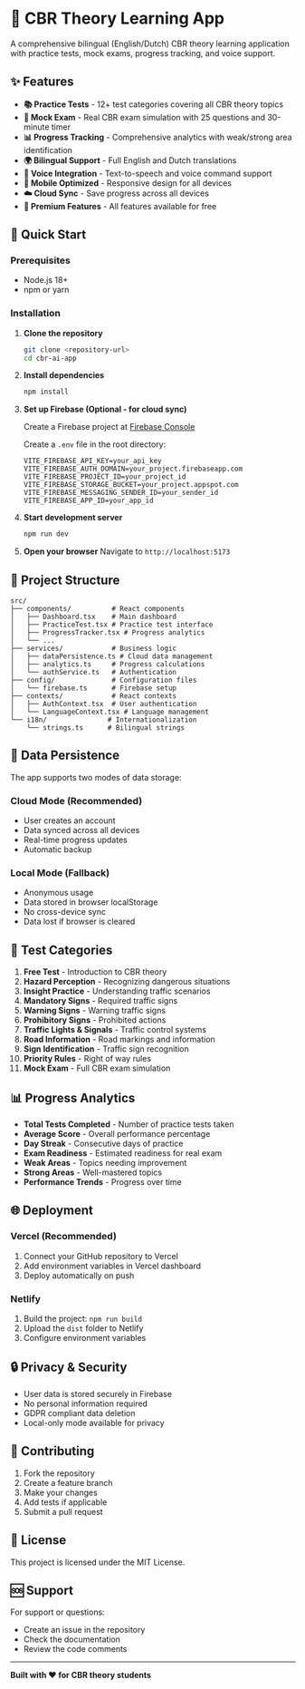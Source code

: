 # 🚗 CBR Theory Learning App

A comprehensive bilingual (English/Dutch) CBR theory learning application with practice tests, mock exams, progress tracking, and voice support.

## ✨ Features

- **📚 Practice Tests** - 12+ test categories covering all CBR theory topics
- **🎯 Mock Exam** - Real CBR exam simulation with 25 questions and 30-minute timer
- **📊 Progress Tracking** - Comprehensive analytics with weak/strong area identification
- **🌍 Bilingual Support** - Full English and Dutch translations
- **🎤 Voice Integration** - Text-to-speech and voice command support
- **📱 Mobile Optimized** - Responsive design for all devices
- **☁️ Cloud Sync** - Save progress across all devices
- **💎 Premium Features** - All features available for free

## 🚀 Quick Start

### Prerequisites
- Node.js 18+ 
- npm or yarn

### Installation

1. **Clone the repository**
   ```bash
   git clone <repository-url>
   cd cbr-ai-app
   ```

2. **Install dependencies**
   ```bash
   npm install
   ```

3. **Set up Firebase (Optional - for cloud sync)**
   
   Create a Firebase project at [Firebase Console](https://console.firebase.google.com/)
   
   Create a `.env` file in the root directory:
   ```env
   VITE_FIREBASE_API_KEY=your_api_key
   VITE_FIREBASE_AUTH_DOMAIN=your_project.firebaseapp.com
   VITE_FIREBASE_PROJECT_ID=your_project_id
   VITE_FIREBASE_STORAGE_BUCKET=your_project.appspot.com
   VITE_FIREBASE_MESSAGING_SENDER_ID=your_sender_id
   VITE_FIREBASE_APP_ID=your_app_id
   ```

4. **Start development server**
   ```bash
   npm run dev
   ```

5. **Open your browser**
   Navigate to `http://localhost:5173`

## 📁 Project Structure

```
src/
├── components/          # React components
│   ├── Dashboard.tsx    # Main dashboard
│   ├── PracticeTest.tsx # Practice test interface
│   ├── ProgressTracker.tsx # Progress analytics
│   └── ...
├── services/            # Business logic
│   ├── dataPersistence.ts # Cloud data management
│   ├── analytics.ts     # Progress calculations
│   └── authService.ts   # Authentication
├── config/              # Configuration files
│   └── firebase.ts      # Firebase setup
├── contexts/            # React contexts
│   ├── AuthContext.tsx  # User authentication
│   └── LanguageContext.tsx # Language management
└── i18n/               # Internationalization
    └── strings.ts      # Bilingual strings
```

## 🔧 Data Persistence

The app supports two modes of data storage:

### **Cloud Mode (Recommended)**
- User creates an account
- Data synced across all devices
- Real-time progress updates
- Automatic backup

### **Local Mode (Fallback)**
- Anonymous usage
- Data stored in browser localStorage
- No cross-device sync
- Data lost if browser is cleared

## 🎯 Test Categories

1. **Free Test** - Introduction to CBR theory
2. **Hazard Perception** - Recognizing dangerous situations
3. **Insight Practice** - Understanding traffic scenarios
4. **Mandatory Signs** - Required traffic signs
5. **Warning Signs** - Warning traffic signs
6. **Prohibitory Signs** - Prohibited actions
7. **Traffic Lights & Signals** - Traffic control systems
8. **Road Information** - Road markings and information
9. **Sign Identification** - Traffic sign recognition
10. **Priority Rules** - Right of way rules
11. **Mock Exam** - Full CBR exam simulation

## 📊 Progress Analytics

- **Total Tests Completed** - Number of practice tests taken
- **Average Score** - Overall performance percentage
- **Day Streak** - Consecutive days of practice
- **Exam Readiness** - Estimated readiness for real exam
- **Weak Areas** - Topics needing improvement
- **Strong Areas** - Well-mastered topics
- **Performance Trends** - Progress over time

## 🌐 Deployment

### Vercel (Recommended)
1. Connect your GitHub repository to Vercel
2. Add environment variables in Vercel dashboard
3. Deploy automatically on push

### Netlify
1. Build the project: `npm run build`
2. Upload the `dist` folder to Netlify
3. Configure environment variables

## 🔒 Privacy & Security

- User data is stored securely in Firebase
- No personal information required
- GDPR compliant data deletion
- Local-only mode available for privacy

## 🤝 Contributing

1. Fork the repository
2. Create a feature branch
3. Make your changes
4. Add tests if applicable
5. Submit a pull request

## 📄 License

This project is licensed under the MIT License.

## 🆘 Support

For support or questions:
- Create an issue in the repository
- Check the documentation
- Review the code comments

---

**Built with ❤️ for CBR theory students**

